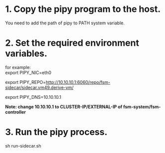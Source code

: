 # 1. Copy the pipy program to the host.  
You need to add the path of pipy to PATH system variable.

# 2. Set the required environment variables.  
for example:    
export PIPY_NIC=eth0  

export PIPY_REPO=http://10.10.10.1:6060/repo/fsm-sidecar/sidecar.vm49.derive-vm/

export PIPY_DNS=10.10.10.1 

**Note: change 10.10.10.1  to CLUSTER-IP/EXTERNAL-IP of fsm-system/fsm-controller**

# 3. Run the pipy process.
sh run-sidecar.sh
